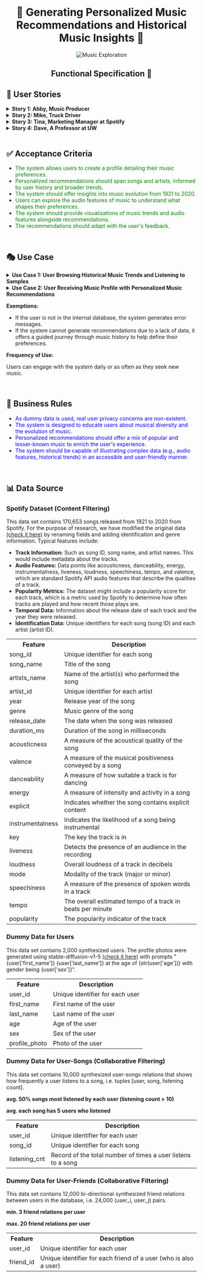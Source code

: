 <h1 align="center">🎵 Generating Personalized Music Recommendations and Historical Music Insights 🎵</h1>

<p align="center">
  <img src="../image/banner-2048.png" alt="Music Exploration">
</p>
<h2 align="center"> Functional Specification 💽</h2>



## 🌟 User Stories

<details>
<summary><b>Story 1: Abby, Music Producer</b></summary>
<p>
Abby, an enthusiastic music producer, seeks a system for exploring music trends from the past century and getting personalized recommendations from Spotify. She aims to enrich her understanding of music genres and styles evolution, which aids her career.
</p>
</details>
<details>
<summary><b>Story 2: Mike, Truck Driver</b></summary>
<p>
Mike spends many hours on the road and desires a simple music recommendation tool. He wants to receive a playlist according to his favorite songs tailored for his driving hours.
</p>
</details>
<details>
<summary><b>Story 3: Tina, Marketing Manager at Spotify</b></summary>
<p>
Tina aims to expand Spotify's market reach. She needs access to customer data to understand market trends and improve personalized music recommendations based on customer feedback.
</p>
</details>
<details>
<summary><b>Story 4: Dave, A Professor at UW</b></summary>
<p>
Dave is a professor at the University of Washington who loves music.  Tired of repeating his current playlist, Dave is looking for fresh and exciting music recommendations.  He seeks a personalized music discovery experience to find new songs that align with his tastes, ultimately boosting his happiness (?).   
</p>
</details>


<br>


## ✅ Acceptance Criteria

- <span style="color: green">The system allows users to create a profile detailing their music preferences.</span>
- <span style="color: green">Personalized recommendations should span songs and artists, informed by user history and broader trends.</span>
- <span style="color: green">The system should offer insights into music evolution from 1921 to 2020.</span>
- <span style="color: green">Users can explore the audio features of music to understand what shapes their preferences.</span>
- <span style="color: green">The system should provide visualizations of music trends and audio features alongside recommendations.</span>
- <span style="color: green">The recommendations should adapt with the user's feedback.</span>


<br>


## 🎭 Use Case

<details>
<summary><b>Use Case 1: User Browsing Historical Music Trends and Listening to Samples</b></summary>
<div class="use-case-content">
    <p>The user visits the music exploration platform with the intent to browse and understand historical music trends without logging in. The platform presents a timeline feature where the user can navigate through different eras of music, listening to samples, and viewing trend data.</p>
    <ul class="use-case-list">
      <li>User lands on the home page and starts their journey of music exploration without logging in.</li>
      <li>User selects a time period of interest to explore music trends.</li>
      <li>The system displays a variety of metrics and data visualization representing the musical landscape of the selected time.</li>
      <li>User can listen to sample tracks, add songs to their profile, and learn about influential artists and genres.</li>
    </ul>
  </div>
</details>

<details>
<summary><b>Use Case 2: User Receiving Music Profile with Personalized Music Recommendations </b></summary>
<div class="use-case-content">
    <p>The user aims to receive personalized music profile with recommendations tailored to their tastes. The system analyzes the user's listening history, friends' favorite tracks, and artist preferences to generate a custom playlist.</p>
    <ul class="use-case-list">
      <li>The system has gathered sufficient data on user preferences and historical music trends.</li>
      <li>User logs in from the home page.</li>
      <li>The system pulls the user's listening history and stated preferences. </li>
      <li>The system employs an algorithm to find and recommend new music matching the user's preferences.</li>
      <li>User receives personalized music profile, inclusing a curated playlist which they can save, modify, and rate.</li>
      <li>The music profile offers insightful analytics on the user's preferred music features, sheds light on favored genres, and pinpoints the time periods that resonate most with their musical sensibilities. </li>
      <li>User discovers the current favorites within the user's friend circle through a social listening window. </li>
      <li>User saves their personalized music profile as pdf in their local devices.</li>
      <li>The system refines its recommendations based on user feedback and interaction with the playlist.</li>
    </ul>
  </div>
</details>

**Exemptions:**

- If the user is not in the internal database, the system generates error messages.
- If the system cannot generate recommendations due to a lack of data, it offers a guided journey through music history to help define their preferences.

**Frequency of Use:**

Users can engage with the system daily or as often as they seek new music.

<br>

## 📜 Business Rules

- <span style="color: blue">As dummy data is used, real user privacy concerns are non-existent.</span>
- <span style="color: blue">The system is designed to educate users about musical diversity and the evolution of music.</span>
- <span style="color: blue">Personalized recommendations should offer a mix of popular and lesser-known music to enrich the user's experience.</span>
- <span style="color: blue">The system should be capable of illustrating complex data (e.g., audio features, historical trends) in an accessible and user-friendly manner.</span>


<br>


## 📊 Data Source

### Spotify Dataset (Content Filtering)

This data set contains 170,653 songs released from 1921 to 2020 from Spotify. For the purpose of research, we have modified the original data [(check it here)](https://www.kaggle.com/datasets/vatsalmavani/spotify-dataset/code) by renaming fields and adding identification and genre information. Typical features include:

- **Track Information:** Such as song ID, song name, and artist names. This would include metadata about the tracks.
- **Audio Features:** Data points like acousticness, danceability, energy, instrumentalness, liveness, loudness, speechiness, tempo, and valence, which are standard Spotify API audio features that describe the qualities of a track.
- **Popularity Metrics:** The dataset might include a popularity score for each track, which is a metric used by Spotify to determine how often tracks are played and how recent those plays are.
- **Temporal Data:** Information about the release date of each track and the year they were released.
- **Identification Data:** Unique identifiers for each song (song ID) and each artist (artist ID).

<table>
  <tr>
    <th>Feature</th>
    <th>Description</th>
  </tr>
  <tr>
    <td>song_id</td>
    <td>Unique identifier for each song</td>
  </tr>
  <tr>
    <td>song_name</td>
    <td>Title of the song</td>
  </tr>
  <tr>
    <td>artists_name</td>
    <td>Name of the artist(s) who performed the song</td>
  </tr>
  <tr>
    <td>artist_id</td>
    <td>Unique identifier for each artist</td>
  </tr>
  <tr>
    <td>year</td>
    <td>Release year of the song</td>
  </tr>
  <tr>
    <td>genre</td>
    <td>Music genre of the song</td>
  </tr>
  <tr>
    <td>release_date</td>
    <td>The date when the song was released</td>
  </tr>
  <tr>
    <td>duration_ms</td>
    <td>Duration of the song in milliseconds</td>
  </tr>
  <tr>
    <td>acousticness</td>
    <td>A measure of the acoustical quality of the song</td>
  </tr>
  <tr>
    <td>valence</td>
    <td>A measure of the musical positiveness conveyed by a song</td>
  </tr>
  <tr>
    <td>danceability</td>
    <td>A measure of how suitable a track is for dancing</td>
  </tr>
  <tr>
    <td>energy</td>
    <td>A measure of intensity and activity in a song</td>
  </tr>
  <tr>
    <td>explicit</td>
    <td>Indicates whether the song contains explicit content</td>
  </tr>
  <tr>
    <td>instrumentalness</td>
    <td>Indicates the likelihood of a song being instrumental</td>
  </tr>
  <tr>
    <td>key</td>
    <td>The key the track is in</td>
  </tr>
  <tr>
    <td>liveness</td>
    <td>Detects the presence of an audience in the recording</td>
  </tr>
  <tr>
    <td>loudness</td>
    <td>Overall loudness of a track in decibels</td>
  </tr>
  <tr>
    <td>mode</td>
    <td>Modality of the track (major or minor)</td>
  </tr>
  <tr>
    <td>speechiness</td>
    <td>A measure of the presence of spoken words in a track</td>
  </tr>
  <tr>
    <td>tempo</td>
    <td>The overall estimated tempo of a track in beats per minute</td>
  </tr>
  <tr>
    <td>popularity</td>
    <td>The popularity indicator of the track</td>
  </tr>
</table>

### Dummy Data for Users

This data set contains 2,000 synthesized users. The profile photos were generated using stable-diffusion-v1-5 [(check it here)](https://huggingface.co/runwayml/stable-diffusion-v1-5) with prompts "{user['first_name']} {user['last_name']} at the age of {str(user['age'])} with gender being {user['sex']}".

<table>
  <tr>
    <th>Feature</th>
    <th>Description</th>
  </tr>
  <tr>
    <td>user_id</td>
    <td>Unique identifier for each user</td>
  </tr>
  <tr>
    <td>first_name</td>
    <td>First name of the user</td>
  </tr>
  <tr>
    <td>last_name</td>
    <td>Last name of the user</td>
  </tr>
  <tr>
    <td>age</td>
    <td>Age of the user</td>
  </tr>
  <tr>
    <td>sex</td>
    <td>Sex of the user</td>
  </tr>
  <tr>
    <td>profile_photo</td>
    <td>Photo of the user</td>
  </tr>
</table>

### Dummy Data for User-Songs (Collaborative Filtering)

This data set contains 10,000 synthesized user-songs relations that shows how frequently a user listens to a song, i.e. tuples [user, song, listening count].  

**avg. 50% songs most listened by each user (listening count > 10)**

**avg. each song has 5 users who listened** 

<table>
  <tr>
    <th>Feature</th>
    <th>Description</th>
  </tr>
  <tr>
    <td>user_id</td>
    <td>Unique identifier for each user</td>
  </tr>
  <tr>
    <td>song_id</td>
    <td>Unique identifier for each song</td>
  </tr>
  <tr>
    <td>listening_cnt</td>
    <td>Record of the total number of times a user listens to a song</td>
  </tr>
</table>

### Dummy Data for User-Friends (Collaborative Filtering)

This data set contains 12,000 bi-directional synthesized friend relations between users in the database, i.e. 24,000 (user_i, user_j) pairs. 

**min. 3 friend relations per user** 

**max. 20 friend relations per user**

<table>
  <tr>
    <th>Feature</th>
    <th>Description</th>
  </tr>
  <tr>
    <td>user_id</td>
    <td>Unique identifier for each user</td>
  </tr>
  <tr>
    <td>friend_id</td>
    <td>Unique identifier for each friend of a user (who is also a user)</td>
  </tr>
</table>
